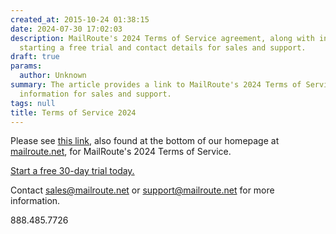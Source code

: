 ```yaml
---
created_at: 2015-10-24 01:38:15
date: 2024-07-30 17:02:03
description: MailRoute's 2024 Terms of Service agreement, along with information on
  starting a free trial and contact details for sales and support.
draft: true
params:
  author: Unknown
summary: The article provides a link to MailRoute's 2024 Terms of Service and contact
  information for sales and support.
tags: null
title: Terms of Service 2024
---
```



Please see [this link](http://mailroute.net/agreements/tos.html), also found
at the bottom of our homepage at [mailroute.net](http://mailroute.net), for
MailRoute's 2024 Terms of Service.

[Start a free 30-day trial today.](http://mailroute.net/signup.html)

Contact [sales@mailroute.net](mailto:sales@mailroute.net) or
[support@mailroute.net](mailto:support@mailroute.net) for more information.

888.485.7726

